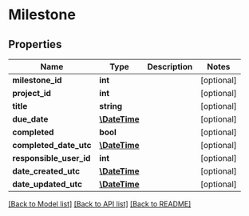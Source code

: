 # Milestone

## Properties
Name | Type | Description | Notes
------------ | ------------- | ------------- | -------------
**milestone_id** | **int** |  | [optional] 
**project_id** | **int** |  | [optional] 
**title** | **string** |  | [optional] 
**due_date** | [**\DateTime**](\DateTime.md) |  | [optional] 
**completed** | **bool** |  | [optional] 
**completed_date_utc** | [**\DateTime**](\DateTime.md) |  | [optional] 
**responsible_user_id** | **int** |  | [optional] 
**date_created_utc** | [**\DateTime**](\DateTime.md) |  | [optional] 
**date_updated_utc** | [**\DateTime**](\DateTime.md) |  | [optional] 

[[Back to Model list]](../README.md#documentation-for-models) [[Back to API list]](../README.md#documentation-for-api-endpoints) [[Back to README]](../README.md)


